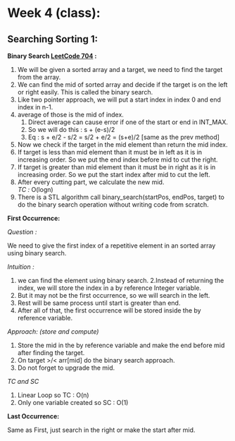 # Week 4 (class):

## Searching Sorting 1:

**Binary Search [LeetCode 704](https://leetcode.com/problems/binary-search/) :**

1. We will be given a sorted array and a target, we need to find the target from the array.
2. We can find the mid of sorted array and decide if the target is on the left or right easily. This is called the binary search.
3. Like two pointer approach, we will put a start index in index 0 and end index in n-1.
4. average of those is the mid of index.
   1. Direct average can cause error if one of the start or end in INT_MAX.
   2. So we will do this : s + (e-s)/2
   3. Eq : s + e/2 - s/2 = s/2 + e/2 = (s+e)/2 [same as the prev method]
5. Now we check if the target in the mid element than return the mid index.
6. If target is less than mid element than it must be in left as it is in increasing order. So we put the end index before mid to cut the right.
7. If target is greater than mid element than it must be in right as it is in increasing order. So we put the start index after mid to cut the left.
8. After every cutting part, we calculate the new mid.
   <br/>
   _TC :_ O(logn)
9. There is a STL algorithm call binary_search(startPos, endPos, target) to do the binary search operation without writing code from scratch.

**First Occurrence:**

<i>Question :</i>

We need to give the first index of a repetitive element in an sorted array using binary search.

<i>Intuition :</i>

1. we can find the element using binary search.
   2.Instead of returning the index, we will store the index in a by reference Integer variable.
2. But it may not be the first occurrence, so we will search in the left.
3. Rest will be same process until start is greater than end.
4. After all of that, the first occurrence will be stored inside the by reference variable.

<i>Approach: (store and compute) </i>

1. Store the mid in the by reference variable and make the end before mid after finding the target.
2. On target >/< arr[mid] do the binary search approach.
3. Do not forget to upgrade the mid.

<i>TC and SC</i>

1. Linear Loop so TC : O(n)
2. Only one variable created so SC : O(1)

**Last Occurrence:**

Same as First, just search in the right or make the start after mid.
